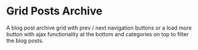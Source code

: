 # Grid Posts Archive

A blog post archive grid with prev / next navigation buttons or a load more button with ajax functionality at the bottom and categories on top to filter the blog posts.
